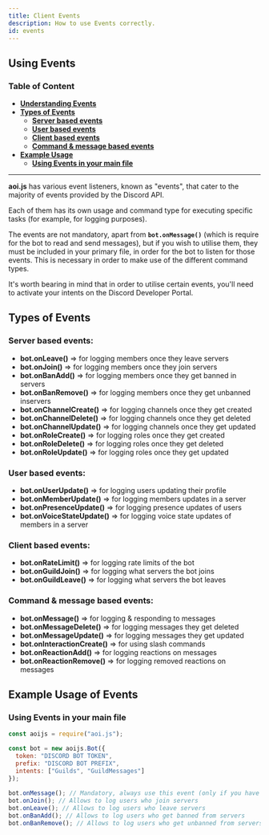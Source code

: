 ```yaml
---
title: Client Events 
description: How to use Events correctly.
id: events
---
```


## Using Events 

### Table of Content
  - **[Understanding Events][1]**
  - **[Types of Events][2]**
     - **[Server based events][2.1]**
     - **[User based events][2.2]**
     - **[Client based events][2.3]**
     - **[Command & message based events][2.4]**
  - **[Example Usage][3]**
     - **[Using Events in your main file][3.1]**
---

**aoi.js** has various event listeners, known as "events", that cater to the majority of events provided by the Discord API.

Each of them has its own usage and command type for executing specific tasks (for example, for logging purposes).

The events are not mandatory, apart from **`bot.onMessage()`** (which is require for the bot to read and send messages), but if you wish to utilise them, they must be included in your primary file, in order for the bot to listen for those events. This is necessary in order to make use of the different command types.

It's worth bearing in mind that in order to utilise certain events, you'll need to activate your intents on the Discord Developer Portal.

## Types of Events

### Server based events:
* **bot.onLeave()** => for logging members once they leave servers
* **bot.onJoin()** => for logging members once they join servers
* **bot.onBanAdd()** => for logging members once they get banned in servers
* **bot.onBanRemove()** => for logging members once they get unbanned inservers
* **bot.onChannelCreate()** => for logging channels once they get created
* **bot.onChannelDelete()** => for logging channels once they get deleted
* **bot.onChannelUpdate()** => for logging channels once they get updated
* **bot.onRoleCreate()** => for logging roles once they get created
* **bot.onRoleDelete()** => for logging roles once they get deleted
* **bot.onRoleUpdate()** => for logging roles once they get updated

### User based events:
* **bot.onUserUpdate()** => for logging users updating their profile
* **bot.onMemberUpdate()** => for logging members updates in a server
* **bot.onPresenceUpdate()** => for logging presence updates of users
* **bot.onVoiceStateUpdate()** => for logging voice state updates of members in a server

### Client based events:
* **bot.onRateLimit()** => for logging rate limits of the bot
* **bot.onGuildJoin()** => for logging what servers the bot joins
* **bot.onGuildLeave()** => for logging what servers the bot leaves

### Command & message based events:
* **bot.onMessage()** => for logging & responding to messages
* **bot.onMessageDelete()** => for logging messages they get deleted
* **bot.onMessageUpdate()** => for logging messages they get updated
* **bot.onInteractionCreate()** => for using slash commands
* **bot.onReactionAdd()** => for logging reactions on messages
* **bot.onReactionRemove()** => for logging removed reactions on messages

## Example Usage of Events

### Using Events in your main file

```js
const aoijs = require("aoi.js");

const bot = new aoijs.Bot({
  token: "DISCORD BOT TOKEN",
  prefix: "DISCORD BOT PREFIX",
  intents: ["Guilds", "GuildMessages"]
});
 
bot.onMessage(); // Mandatory, always use this event (only if you have the required intents)
bot.onJoin(); // Allows to log users who join servers
bot.onLeave(); // Allows to log users who leave servers
bot.onBanAdd(); // Allows to log users who get banned from servers
bot.onBanRemove(); // Allows to log users who get unbanned from servers
```


<!--- links -->
[1]: #table-of-content
[2]: #types-of-events
[2.1]: #server-based-events
[2.2]: #user-based-events
[2.3]: #client-based-events
[2.4]: #command--message-based-events
[3]: #example-usage-of-events
[3.1]: #using-events-in-your-main-file
